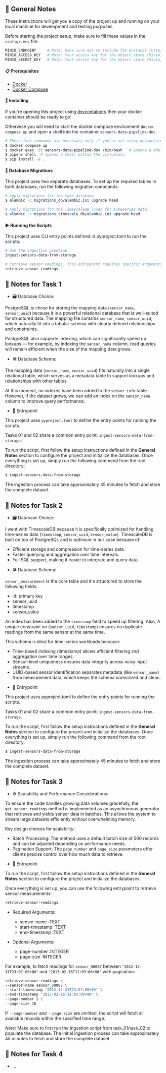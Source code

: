 ## 📝 General Notes

These instructions will get you a copy of the project up and running on your local machine for development and testing purposes. 

Before starting the project setup, make sure to fill these values in the `config/.env` file:

```bash
MINIO_ENDPOINT     # Note: Make sure not to include the protocol (http/https). Just use host:port.
MINIO_ACCESS_KEY   # Note: Your access key for the object store (Minio).
MINIO_SECRET_KEY   # Note: Your secret key for the object store (Minio).
```

#### 📋 Prerequisites
 - [Docker](https://docs.docker.com/)
 - [Docker Compose](https://docs.docker.com/compose/)

#### 🔧 Installing

If you're opening this project using [devcontainers](https://containers.dev/) then your docker container should be ready to go!

Otherwise you will need to start the docker compose environment `docker compose up` and open a shell into the container `sensors-data-pipeline-dev`.

```bash
# These four commands are necessary only if you're not using devcontainers. If you're using devcontainers, you can skip them and proceed directly to the Database Migrations section.
$ docker compose up
$ docker exec -it sensors-data-pipeline-dev /bin/bash   # spawns a shell within the docker container
$ pipenv shell  # spawns a shell within the virtualenv 
$ pip install -e .
```

#### 🔄 Database Migrations
This project uses two separate databases. To set up the required tables in both databases, run the following migration commands:
```bash
# Apply migrations for the main database
$ alembic -c migrations_db/alembic.ini upgrade head

# Apply migrations for the TimescaleDB (used for timeseries data)
$ alembic -c migrations_timescale_db/alembic.ini upgrade head
```

#### ▶️ Running the Scripts
This project uses CLI entry points defined in pyproject.toml to run the scripts:
```bash
# Run the ingestion pipeline
ingest-sensors-data-from-storage

# Retrieve sensor readings. This entrypoint requires specific arguments, see the notes in Task 2 for detailed usage and examples
retrieve-sensor-readings
```

## 📝 Notes for Task 1
* 🗃️ Database Choice:

PostgreSQL is chose for storing the mapping data (`sensor_name`, `sensor_uuid`) because it is a powerful relational database that is well-suited for structured data. The mapping file contains `sensor_name`, `sensor_uuid`, which naturally fit into a tabular schema with clearly defined relationships and constraints. 

PostgreSQL also supports indexing, which can significantly speed up lookups — for example, by indexing the `sensor_name` column, read queries will remain efficient when the size of the mapping data grows.

* 🛠️ Database Schema:

The mapping data (`sensor_name`, `sensor_uuid`) fits naturally into a single relational table, which serves as a metadata table to support lookups and relationships with other tables.

At this moment, no indexes have been added to the `sensor_info` table. However, if the dataset grows, we can add an index on the `sensor_name` column to improve query performance.

* 🚀 Entrypoint

This project uses `pyproject.toml` to define the entry points for running the scripts.

Tasks 01 and 02 share a common entry point: `ingest-sensors-data-from-storage`.

To run the script, first follow the setup instructions defined in the **General Notes** section to configure the project and initialize the databases. Once everything is set up, simply run the following command from the root directory:

```bash
$ ingest-sensors-data-from-storage
```

The ingestion process can take approximately 45 minutes to fetch and store the complete dataset.

## 📝 Notes for Task 2
* 🗃️ Database Choice:

I went with TimescaleDB because it is specifically optimized for handling time-series data (`timestamp`, `sensor_uuid`, `sensor_value`). TimescaleDB is built on top of PostgreSQL and is optimum in our case because of:

- Efficient storage and compression for time-series data.
- Faster querying and aggregation over time intervals.
- Full SQL support, making it easier to integrate and query data.

* 🛠️ Database Schema:

`sensor_measurement` is the core table and it's structured to store the following fields:

- id: primary key
- sensor_uuid
- timestamp
- sensor_value

An index has been added to the `timestamp` field to speed up filtering. Also, A unique constraint on (`sensor_uuid`, `timestamp`) ensures no duplicate readings from the same sensor at the same time.

This schema is ideal for time-series workloads because:

- Time-based indexing (timestamp) allows efficient filtering and aggregation over time ranges.
- Sensor-level uniqueness ensures data integrity across noisy input streams.
- UUID-based sensor identification separates metadata (like `sensor_name`) from measurement data, which keeps the schema normalized and clean.


* 🚀 Entrypoint

This project uses pyproject.toml to define the entry points for running the scripts.

Tasks 01 and 02 share a common entry point: `ingest-sensors-data-from-storage`.

To run the script, first follow the setup instructions defined in the **General Notes** section to configure the project and initialize the databases. Once everything is set up, simply run the following command from the root directory:

```bash
$ ingest-sensors-data-from-storage
```
The ingestion process can take approximately 45 minutes to fetch and store the complete dataset.

## 📝 Notes for Task 3
* ⚙️ Scalability and Performance Considerations:

To ensure the code handles growing data volumes gracefully, the `get_sensor_readings` method is implemented as an asynchronous generator that retrieves and yields sensor data in batches. This allows the system to stream large datasets efficiently without overwhelming memory.

Key design choices for scalability:

- Batch Processing: The method uses a default batch size of 500 records and can be adjusted depending on performance needs.
- Pagination Support: The `page_number` and `page_size` parameters offer clients precise control over how much data to retrieve.


* 🚀 Entrypoint

To run the script, first follow the setup instructions defined in the **General Notes** section to configure the project and initialize the databases. 

Once everything is set up, you can use the following entrypoint to retrieve sensor measurements:

```bash
retrieve-sensor-readings
```

- Required Arguments:
    - sensor-name       :TEXT
    - start-timestamp   :TEXT
    - end-timestamp     :TEXT

- Optional Arguments:
    - page-number       :INTEGER
    - page-size         :INTEGER

For example, to fetch readings for `sensor_00007` between `"2012-12-31T23:07:00+00"` and `"2013-02-16T11:03:00+00"` with pagination:

```bash
retrieve-sensor-readings \
--sensor-name sensor_00007 \
--start-timestamp "2012-12-31T23:07:00+00" \
--end-timestamp "2013-02-16T11:03:00+00" \
--page-number 2 \
--page-size 10
```

If `--page-number` and `--page-size` are omitted, the script will fetch all available records within the specified time range.

*Note*: Make sure to first run the ingestion script from task_01/task_02 to populate the database. The initial ingestion process can take approximately 45 minutes to fetch and store the complete dataset.

## 📝 Notes for Task 4
* ...